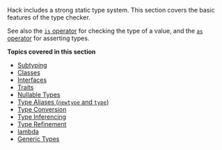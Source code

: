 Hack includes a strong static type system. This section covers the
basic features of the type checker.

See also the [`is` operator](../expressions-and-operators/is.md) for
checking the type of a value, and the [`as` operator](../expressions-and-operators/is.md)
for asserting types.

**Topics covered in this section**

* [Subtyping](supertypes-and-subtypes.md)
* [Classes](classes.md)
* [Interfaces](interfaces.md)
* [Traits](interfaces.md)
* [Nullable Types](nullable-types.md)
* [Type Aliases (`newtype` and `type`)](type-aliases.md)
* [Type Conversion](type-conversion.md)
* [Type Inferencing](type-inferencing.md)
* [Type Refinement](type-refinement.md)
* [lambda](anonymous-function-objects.md)
* [Generic Types](generic-types.md)

